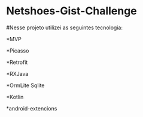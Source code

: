 # Netshoes-Gist-Challenge

#Nesse projeto utilizei as seguintes tecnologia:

*MVP

*Picasso

*Retrofit

*RXJava

*OrmLite Sqlite

*Kotlin

*android-extencions
